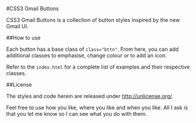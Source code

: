 #CSS3 Gmail Buttons

CSS3 Gmail Buttons is a collection of button styles inspired by the new Gmail UI.

##How to use

Each button has a base class of <code>class="bttn"</code>. From here, you can add additional classes to emphasise, change colour or to add an icon.

Refer to the <code>index.html</code> for a complete list of examples and their respective classes.

##License

The styles and code herein are released under http://unlicense.org/. 

Feel free to use how you like, where you like and when you like. All I ask is that you let me know so I can see what you do with them.